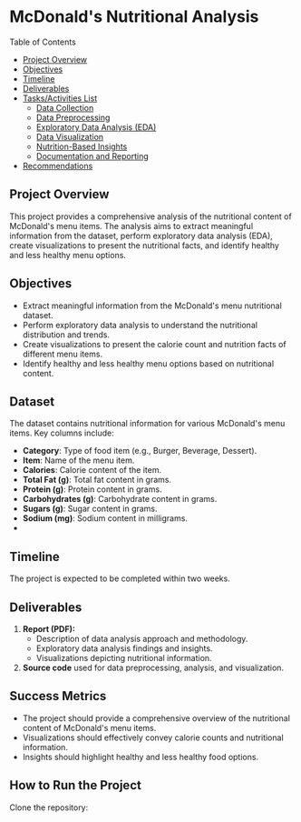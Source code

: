 # McDonald's Nutritional Analysis
Table of Contents
- [Project Overview](#project-overview)
- [Objectives](#objectives)
- [Timeline](#timeline)
- [Deliverables](#deliverables)
- [Tasks/Activities List](#tasksactivities-list)
  - [Data Collection](#data-collection)
  - [Data Preprocessing](#data-preprocessing)
  - [Exploratory Data Analysis (EDA)](#exploratory-data-analysis-eda)
  - [Data Visualization](#data-visualization)
  - [Nutrition-Based Insights](#nutrition-based-insights)
  - [Documentation and Reporting](#documentation-and-reporting)
- [Recommendations](#recommendations)
  
## Project Overview

This project provides a comprehensive analysis of the nutritional content of McDonald's menu items. 
The analysis aims to extract meaningful information from the dataset, perform exploratory data analysis (EDA), 
create visualizations to present the nutritional facts, and identify healthy and less healthy menu options. 

## Objectives

- Extract meaningful information from the McDonald's menu nutritional dataset.
- Perform exploratory data analysis to understand the nutritional distribution and trends.
- Create visualizations to present the calorie count and nutrition facts of different menu items.
- Identify healthy and less healthy menu options based on nutritional content.

## Dataset

The dataset contains nutritional information for various McDonald's menu items. Key columns include:
- **Category**: Type of food item (e.g., Burger, Beverage, Dessert).
- **Item**: Name of the menu item.
- **Calories**: Calorie content of the item.
- **Total Fat (g)**: Total fat content in grams.
- **Protein (g)**: Protein content in grams.
- **Carbohydrates (g)**: Carbohydrate content in grams.
- **Sugars (g)**: Sugar content in grams.
- **Sodium (mg)**: Sodium content in milligrams.
- 
## Timeline

The project is expected to be completed within two weeks.

## Deliverables

1. **Report (PDF):**
   - Description of data analysis approach and methodology.
   - Exploratory data analysis findings and insights.
   - Visualizations depicting nutritional information.
2. **Source code** used for data preprocessing, analysis, and visualization.

## Success Metrics

- The project should provide a comprehensive overview of the nutritional content of McDonald's menu items.
- Visualizations should effectively convey calorie counts and nutritional information.
- Insights should highlight healthy and less healthy food options.

## How to Run the Project

Clone the repository:

```bash
